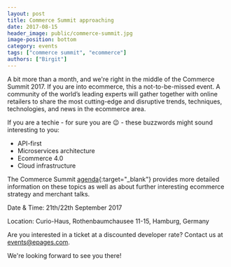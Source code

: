 ```yaml
---
layout: post
title: Commerce Summit approaching
date: 2017-08-15
header_image: public/commerce-summit.jpg
image-position: bottom
category: events
tags: ["commerce summit", "ecommerce"]
authors: ["Birgit"]
---
```


A bit more than a month, and we're right in the middle of the Commerce Summit 2017.
If you are into ecommerce, this a not-to-be-missed event.
A community of the world’s leading experts will gather together with online retailers to share the most cutting-edge and disruptive trends, techniques, technologies, and news in the ecommerce area.

If you are a techie - for sure you are 😉 - these buzzwords might sound interesting to you:

* API-first
* Microservices architecture
* Ecommerce 4.0
* Cloud infrastructure

The Commerce Summit [agenda](https://www.commerce-summit.com/en/agenda/){:target="_blank"} provides more detailed information on these topics as well as about further interesting ecommerce strategy and merchant talks.

Date & Time: 21th/22th September 2017

Location: Curio-Haus, Rothenbaumchausee 11-15, Hamburg, Germany

Are you interested in a ticket at a discounted developer rate?
Contact us at [events@epages.com](mailto:events@epages.com).

We're looking forward to see you there!
